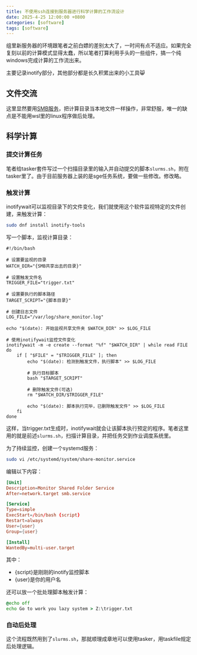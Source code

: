 ```yaml
---
title: 不使用ssh连接到服务器进行科学计算的工作流设计
date: 2025-4-25 12:00:00 +0800
categories: [software]
tags: [software]   
---
```


组里新服务器的环境跟笔者之前白嫖的差别太大了，一时间有点不适应。如果完全复刻以前的计算模式显得太蠢，所以笔者打算利用手头的一些组件，搞一个纯windows完成计算的工作流出来。

主要记录inotify部分，其他部分都是长久积累出来的小工具😸

## 文件交流
这里显然要用[SMB服务](https://bane-dysta.top/posts/32/)，把计算目录当本地文件一样操作，非常舒服，唯一的缺点是不能用wsl里的linux程序做后处理。

## 科学计算

### 提交计算任务
笔者给tasker套件写过一个扫描目录里的输入并自动提交的脚本`slurms.sh`，附在tasker里了。由于目前服务器上装的是sge任务系统，要做一些修改。修改略。

### 触发计算
inotifywait可以监视目录下的文件变化，我们就使用这个软件监视特定的文件创建，来触发计算：
```bash
sudo dnf install inotify-tools
```
写一个脚本，监视计算目录：
```
#!/bin/bash

# 设置要监视的目录
WATCH_DIR="{SMB共享出去的目录}"

# 设置触发文件名
TRIGGER_FILE="trigger.txt"

# 设置要执行的脚本路径
TARGET_SCRIPT="{脚本目录}"

# 创建日志文件
LOG_FILE="/var/log/share_monitor.log"

echo "$(date): 开始监视共享文件夹 $WATCH_DIR" >> $LOG_FILE

# 使用inotifywait监控文件变化
inotifywait -m -e create --format "%f" "$WATCH_DIR" | while read FILE
do
    if [ "$FILE" = "$TRIGGER_FILE" ]; then
        echo "$(date): 检测到触发文件，执行脚本" >> $LOG_FILE
        
        # 执行目标脚本
        bash "$TARGET_SCRIPT"
        
        # 删除触发文件(可选)
        rm "$WATCH_DIR/$TRIGGER_FILE"
        
        echo "$(date): 脚本执行完毕，已删除触发文件" >> $LOG_FILE
    fi
done
```
这样，当trigger.txt生成时，inotifywait就会让该脚本执行预定的程序。笔者这里用的就是前述`slurms.sh`，扫描计算目录，并把任务交到作业调度系统里。

为了持续监控，创建一个systemd服务：
```bash
sudo vi /etc/systemd/system/share-monitor.service
```
编辑以下内容：
```conf
[Unit]
Description=Monitor Shared Folder Service
After=network.target smb.service

[Service]
Type=simple
ExecStart=/bin/bash {script}
Restart=always
User={user}
Group={user}

[Install]
WantedBy=multi-user.target
```
其中：
- {script}是刚刚的inotify监控脚本
- {user}是你的用户名

还可以放一个批处理脚本触发计算：
```bat
@echo off
echo Go to work you lazy system > Z:\trigger.txt
```

### 自动后处理
这个流程既然用到了`slurms.sh`，那就顺理成章地可以使用tasker，用taskfile规定后处理逻辑。

